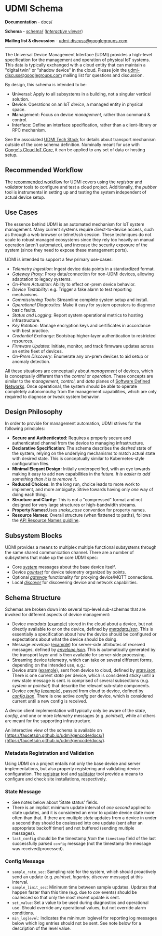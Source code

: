 # UDMI Schema 

**Documentation** - [docs/](docs/)

**Schema** - [schema/](schema/) ([_Interactive viewer_](gencode/docs/))

**Mailing list & discussion** - [udmi-discuss@googlegroups.com](https://groups.google.com/forum/#!forum/udmi-discuss)

---

The Universal Device Management Interface (UDMI) provides a high-level specification for the
management and operation of physical IoT systems. This data is typically exchanged
with a cloud entity that can maintain a "digital twin" or "shadow device" in the cloud. Please
join the [udmi-discuss@googlegroups.com](https://groups.google.com/forum/#!forum/udmi-discuss)
mailing list for questions and discussion.

By design, this schema is intended to be:
* <b>U</b>niversal: Apply to all subsystems in a building, not a singular vertical solution.
* <b>D</b>evice: Operations on an IoT _device_, a managed entity in physical space.
* <b>M</b>anagement: Focus on device _management_, rather than command & control.
* <b>I</b>nterface: Define an interface specification, rather than a client-library or
RPC mechanism.

See the associated [UDMI Tech Stack](docs/specs/tech_stack.md) for details about transport mechanism
outside of the core schema definition. Nominally meant for use with
[Googe's Cloud IoT Core](https://cloud.google.com/iot/docs/), it can be applied to any set
of data or hosting setup.

## Recommended Workflow

The [recommended workflow](docs/guides/workflow.md) for UDMI covers using the _registrar_ and
_validator_ tools to configure and test a cloud project. Additionally, the _pubber_ tool
is instrumental in setting up and testing the system independent of actual device setup.

## Use Cases

The essence behind UDMI is an automated mechanism for IoT system management. Many current
systems require direct-to-device access, such as through a web browser or telnet/ssh session.
These techniques do not scale to robust managed ecosystems since they rely too heavily on
manual operation (aren't automated), and increase the security exposure of the system
(since they need to expose these management ports).

UDMI is intended to support a few primary use-cases:
* _Telemetry Ingestion_: Ingest device data points in a standardized format.
* [_Gateway Proxy_](docs/gateway.md): Proxy data/connection for non-UDMI devices,
allowing adaptation to legacy systems.
* _On-Prem Actuation_: Ability to effect on-prem device behavior.
* _Device Testability_: e.g. Trigger a fake alarm to test reporting mechanisms.
* _Commissioning Tools_: Streamline complete system setup and install.
* _Operational Diagnostics_: Make it easy for system operators to diagnose basic faults.
* _Status and Logging_: Report system operational metrics to hosting infrastructure.
* _Key Rotation_: Manage encryption keys and certificates in accordance with best practice.
* _Credential Exchange_: Bootstrap higher-layer authentication to restricted resources.
* _Firmware Updates_: Initiate, monitor, and track firmware updates across an entire fleet
of devices.
* _On-Prem Discovery_: Enumerate any on-prem devices to aid setup or anomaly detection.

All these situations are conceptually about _management_ of devices, which is conceptually
different than the _control_ or _operation_. These concepts are similar to the _management_,
_control_, and _data_ planes of
[Software Defined Networks](https://queue.acm.org/detail.cfm?id=2560327).
Once operational, the system should be able to operate completely autonomoulsy from the
management capabilities, which are only required to diagnose or tweak system behavior.

## Design Philosophy

In order to provide for management automation, UDMI strives for the following principles:
* <b>Secure and Authenticated:</b> Requires a properly secure and authenticated channel
from the device to managing infrastructure.
* <b>Declarative Specification:</b> The schema describes the _desired_ state of the system,
relying on the underlying mechanisms to match actual state with desired state. This is
conceptually similar to Kubernetes-style configuration files.
* <b>Minimal Elegant Design:</b> Initially underspecified, with an eye towards making it easy to
add new capabilities in the future. <em>It is easier to add something than it is to remove it.</em>
* <b>Reduced Choices:</b> In the long run, choice leads to more work
to implement, and more ambiguity. Strive towards having only _one_ way of doing each thing.
* <b>Structure and Clarity:</b> This is not a "compressed" format and not designed for
very large structures or high-bandwidth streams.
* <b>Property Names:</b>Uses <em>snake_case</em> convention for property names.
* <b>Resource Names:</b> Overall structure (when flattened to paths), follows the
[API Resource Names guidline](https://cloud.google.com/apis/design/resource_names).

## Subsystem Blocks

UDMI provides a means to multiplex multiple functional subsystems through the same shared
communication channel. There are a number of subsystems that make up the core UDMI spec:

* Core [_system_](docs/system.md) messages about the base device itself.
* Device [_pointset_](docs/pointset.md) for device telemetry organized by points.
* Optional [_gateway_](docs/gateway.md) functionality for proxying device/MQTT connections.
* Local [_discover_](docs/discovery.md) for discovering device and network capabilities.

## Schema Structure

Schemas are broken down into several top-level sub-schemas that are invoked for
different aspects of device management:
* Device _metadata_ ([example](tests/metadata.tests/example.json)) stored in the cloud about a device,
but not directly available to or on the device, defined by [<em>metadata.json</em>](schema/metadata.json).
This is essentially a specification about how the device should be configured or
expectations about what the device should be doing.
* Message _envelope_ ([example](tests/envelope.tests/example.json)) for server-side
attributes of received messages, defined by [<em>envelope.json</em>](schema/envelope.json). This is
automatically generated by the transport layer and is then available for server-side
processing.
* Streaming device telemetry, which can take on several different forms, depending on the intended
use, e.g.:
* Device _state_ ([example](tests/state.tests/example.json)), sent from device to cloud,
defined by [<em>state.json</em>](schema/state.json). There is one current _state_ per device,
which is considered sticky until a new state message is sent.
is comprised of several subsections (e.g. _system_ or _pointset_) that describe the
relevant sub-state components.
* Device _config_ ([example](tests/config.tests/example.json)), passed from cloud to device,
defined by [<em>config.json</em>](schema/config.json). There is one active _config_ per device,
which is considered current until a new config is received.

A device client implementation will typically only be aware of the _state_, _config_, and
one or more _telemetry_ messages (e.g. _pointset_), while all others are meant for the supporting
infrastructure.

An interactive view of the schema is available on [https://faucetsdn.github.io/udmi/gencode/docs/](https://faucetsdn.github.io/udmi/gencode/docs/).

### Metadata Registration and Validation

Using UDMI on a project entails not only the base device and server implementations, but also
properly registering and validating device configuration. The [registrar](docs/registrar.md)
tool and [validator](docs/validator.md) tool provide a means to configure and check site
installations, respectively.

### State Message

* See notes below about 'State status' fields.
* There is an implicit minimum update interval of _one second_ applied to state updates, and it
is considered an error to update device state more often than that. If there are multiple
_state_ updates from a device in under a second they should be coalessed into one update
(sent after an appropriate backoff timer) and not buffered (sending multiple messages).
* `last_config` should be the timestamp _from_ the `timestamp` field of the last successfully
parsed `config` message (not the timestamp the message was received/processed).

### Config Message

* `sample_rate_sec`: Sampling rate for the system, which should proactively send an
update (e.g. _pointset_, _logentry_, _discover_ message) at this interval.
* `sample_limit_sec`: Minimum time between sample updates. Updates that happen faster than this time
(e.g. due to _cov_ events) should be coalesced so that only the most recent update is sent.
* `set_value`: Set a value to be used during diagnostics and operational use. Should
override any operational values, but not override alarm conditions.
* `min_loglevel`: Indicates the minimum loglevel for reporting log messages below which log entries
should not be sent. See note below for a description of the level value.
